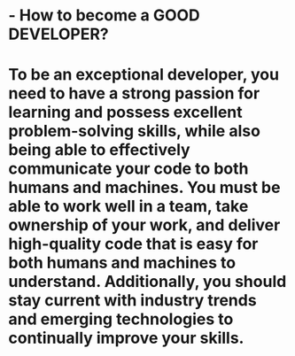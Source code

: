 # - How to become a GOOD DEVELOPER?

# To be an exceptional developer, you need to have a strong passion for learning and possess excellent problem-solving skills, while also being able to effectively communicate your code to both humans and machines. You must be able to work well in a team, take ownership of your work, and deliver high-quality code that is easy for both humans and machines to understand. Additionally, you should stay current with industry trends and emerging technologies to continually improve your skills.




